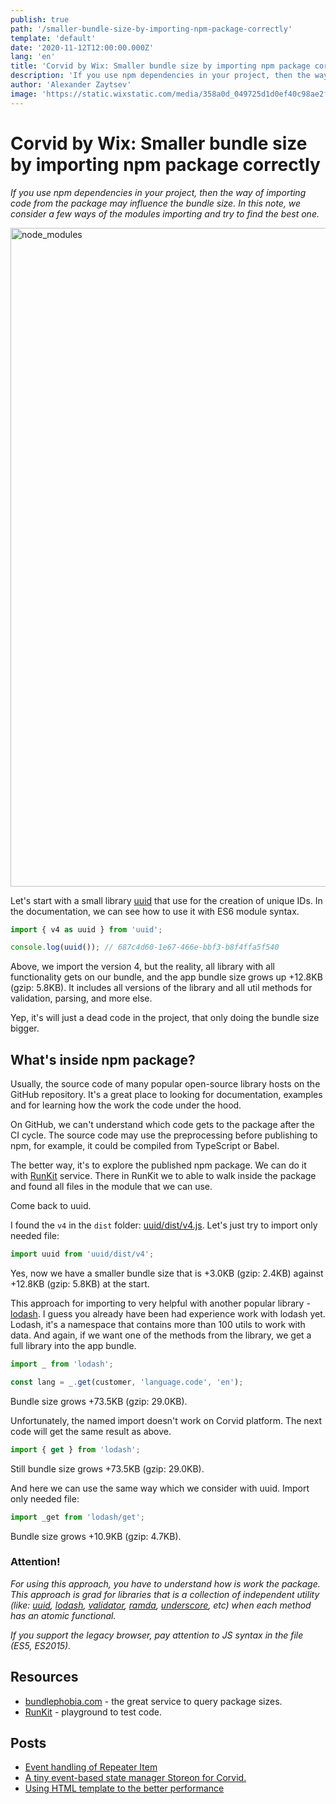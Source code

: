 ```yaml
---
publish: true
path: '/smaller-bundle-size-by-importing-npm-package-correctly'
template: 'default'
date: '2020-11-12T12:00:00.000Z'
lang: 'en'
title: 'Corvid by Wix: Smaller bundle size by importing npm package correctly'
description: 'If you use npm dependencies in your project, then the way of importing code from the package may influence the bundle size. In this note, we consider a few ways of the modules importing and try to find the best one.'
author: 'Alexander Zaytsev'
image: 'https://static.wixstatic.com/media/358a0d_049725d1d0ef40c98ae2f6f73cc2368d~mv2.jpg/v2/fill/w_500,h_500/o_0.jpg'
---
```


# Corvid by Wix: Smaller bundle size by importing npm package correctly

*If you use npm dependencies in your project, then the way of importing code from the package may influence the bundle size. In this note, we consider a few ways of the modules importing and try to find the best one.*

<img
  src="https://static.wixstatic.com/media/358a0d_049725d1d0ef40c98ae2f6f73cc2368d~mv2.jpg"
  width="1874"
  height="1054"
  alt="node_modules"
  crossorigin="anonymous"
/>

Let's start with a small library [uuid](https://www.npmjs.com/package/uuid) that use for the creation of unique IDs. In the documentation, we can see how to use it with ES6 module syntax.

```js
import { v4 as uuid } from 'uuid';

console.log(uuid()); // 687c4d60-1e67-466e-bbf3-b8f4ffa5f540
```

Above, we import the version 4, but the reality, all library with all functionality gets on our bundle, and the app bundle size grows up +12.8KB (gzip: 5.8KB). It includes all versions of the library and all util methods for validation, parsing, and more else.

Yep, it's will just a dead code in the project, that only doing the bundle size bigger.

## What's inside npm package?

Usually, the source code of many popular open-source library hosts on the GitHub repository. It's a great place to looking for documentation, examples and for learning how the work the code under the hood.

On GitHub, we can't understand which code gets to the package after the CI cycle. The source code may use the preprocessing before publishing to npm, for example, it could be compiled from TypeScript or Babel.

The better way, it's to explore the published npm package. We can do it with [RunKit](https://npm.runkit.com/) service. There in RunKit we to able to walk inside the package and found all files in the module that we can use.

Come back to uuid.

I found the `v4` in the `dist` folder: [uuid/dist/v4.js](https://npm.runkit.com/uuid/dist/v4.js). Let's just try to import only needed file:

```js
import uuid from 'uuid/dist/v4';
```

Yes, now we have a smaller bundle size that is +3.0KB (gzip: 2.4KB) against +12.8KB (gzip: 5.8KB) at the start.

This approach for importing to very helpful with another popular library - [lodash](https://lodash.com/docs/4.17.15). I guess you already have been had experience work with lodash yet. Lodash, it's a namespace that contains more than 100 utils to work with data.
And again, if we want one of the methods from the library, we get a full library into the app bundle.

```js
import _ from 'lodash';

const lang = _.get(customer, 'language.code', 'en');
```

Bundle size grows +73.5KB (gzip: 29.0KB).

Unfortunately, the named import doesn't work on Corvid platform. The next code will get the same result as above.

```js
import { get } from 'lodash';
```

Still bundle size grows +73.5KB (gzip: 29.0KB).

And here we can use the same way which we consider with uuid. Import only needed file:

```js
import _get from 'lodash/get';
```

Bundle size grows +10.9KB (gzip: 4.7KB).

### Attention!

*For using this approach, you have to understand how is work the package. This approach is grad for libraries that is a collection of independent utility (like: [uuid](https://github.com/uuidjs/uuid), [lodash](https://lodash.com/), [validator](https://github.com/validatorjs/validator.js), [ramda](https://ramdajs.com/), [underscore](https://underscorejs.org/), etc) when each method has an atomic functional.*

*If you support the legacy browser, pay attention to JS syntax in the file (ES5, ES2015).*

## Resources

- [bundlephobia.com](https://bundlephobia.com/) - the great service to query package sizes.
- [RunKit](https://npm.runkit.com/) - playground to test code.

## Posts

- [Event handling of Repeater Item](/event-handling-of-repeater-item/)
- [A tiny event-based state manager Storeon for Corvid.](/corvid-storeon/)
- [Using HTML template to the better performance](/html-template-in-corvid/)
